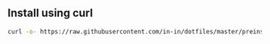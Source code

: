 ## Install using curl

```bash
curl -o- https://raw.githubusercontent.com/in-in/dotfiles/master/preinstall.sh | bash
```
